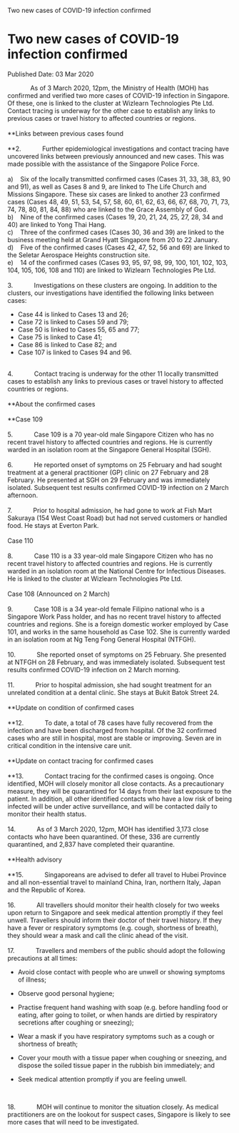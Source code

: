 Two new cases of COVID-19 infection confirmed

Two new cases of COVID-19 infection confirmed
=============================================

Published Date: 03 Mar 2020

             As of 3 March 2020, 12pm, the Ministry of Health (MOH) has
confirmed and verified two more cases of COVID-19 infection in
Singapore. Of these, one is linked to the cluster at Wizlearn
Technologies Pte Ltd. Contact tracing is underway for the other case to
establish any links to previous cases or travel history to affected
countries or regions.\
\
**Links between previous cases found\
\
**2.            Further epidemiological investigations and contact
tracing have uncovered links between previously announced and new cases.
This was made possible with the assistance of the Singapore Police
Force.\
\
a)    Six of the locally transmitted confirmed cases (Cases 31, 33, 38,
83, 90 and 91), as well as Cases 8 and 9, are linked to The Life Church
and Missions Singapore. These six cases are linked to another 23
confirmed cases (Cases 48, 49, 51, 53, 54, 57, 58, 60, 61, 62, 63, 66,
67, 68, 70, 71, 73, 74, 78, 80, 81, 84, 88) who are linked to the Grace
Assembly of God.\
b)    Nine of the confirmed cases (Cases 19, 20, 21, 24, 25, 27, 28, 34
and 40) are linked to Yong Thai Hang.\
c)    Three of the confirmed cases (Cases 30, 36 and 39) are linked to
the business meeting held at Grand Hyatt Singapore from 20 to 22
January.\
d)    Five of the confirmed cases (Cases 42, 47, 52, 56 and 69) are
linked to the Seletar Aerospace Heights construction site.\
e)    14 of the confirmed cases (Cases 93, 95, 97, 98, 99, 100, 101,
102, 103, 104, 105, 106, 108 and 110) are linked to Wizlearn
Technologies Pte Ltd.\
\
3.            Investigations on these clusters are ongoing. In addition
to the clusters, our investigations have identified the following links
between cases:

-   Case 44 is linked to Cases 13 and 26;
-   Case 72 is linked to Cases 59 and 79;
-   Case 50 is linked to Cases 55, 65 and 77;
-   Case 75 is linked to Case 41;
-   Case 86 is linked to Case 82; and
-   Case 107 is linked to Cases 94 and 96.

\
4.            Contact tracing is underway for the other 11 locally
transmitted cases to establish any links to previous cases or travel
history to affected countries or regions.\
\
**About the confirmed cases\
\
**Case 109\
\
5.            Case 109 is a 70 year-old male Singapore Citizen who has
no recent travel history to affected countries and regions. He is
currently warded in an isolation room at the Singapore General Hospital
(SGH).\
\
6.            He reported onset of symptoms on 25 February and had
sought treatment at a general practitioner (GP) clinic on 27 February
and 28 February. He presented at SGH on 29 February and was immediately
isolated. Subsequent test results confirmed COVID-19 infection on 2
March afternoon.\
\
7.            Prior to hospital admission, he had gone to work at Fish
Mart Sakuraya (154 West Coast Road) but had not served customers or
handled food. He stays at Everton Park.\
\
Case 110\
\
8.            Case 110 is a 33 year-old male Singapore Citizen who has
no recent travel history to affected countries and regions. He is
currently warded in an isolation room at the National Centre for
Infectious Diseases. He is linked to the cluster at Wizlearn
Technologies Pte Ltd.\
\
Case 108 (Announced on 2 March)\
\
9.            Case 108 is a 34 year-old female Filipino national who is
a Singapore Work Pass holder, and has no recent travel history to
affected countries and regions. She is a foreign domestic worker
employed by Case 101, and works in the same household as Case 102. She
is currently warded in an isolation room at Ng Teng Fong General
Hospital (NTFGH).\
\
10.            She reported onset of symptoms on 25 February. She
presented at NTFGH on 28 February, and was immediately isolated.
Subsequent test results confirmed COVID-19 infection on 2 March
morning.\
\
11.            Prior to hospital admission, she had sought treatment for
an unrelated condition at a dental clinic. She stays at Bukit Batok
Street 24.\
\
**Update on condition of confirmed cases\
\
**12.            To date, a total of 78 cases have fully recovered from
the infection and have been discharged from hospital. Of the 32
confirmed cases who are still in hospital, most are stable or improving.
Seven are in critical condition in the intensive care unit.\
\
**Update on contact tracing for confirmed cases\
\
**13.            Contact tracing for the confirmed cases is ongoing.
Once identified, MOH will closely monitor all close contacts. As a
precautionary measure, they will be quarantined for 14 days from their
last exposure to the patient. In addition, all other identified contacts
who have a low risk of being infected will be under active surveillance,
and will be contacted daily to monitor their health status.\
\
14.            As of 3 March 2020, 12pm, MOH has identified 3,173 close
contacts who have been quarantined. Of these, 336 are currently
quarantined, and 2,837 have completed their quarantine.\
\
**Health advisory\
\
**15.            Singaporeans are advised to defer all travel to Hubei
Province and all non-essential travel to mainland China, Iran, northern
Italy, Japan and the Republic of Korea.\
\
16.            All travellers should monitor their health closely for
two weeks upon return to Singapore and seek medical attention promptly
if they feel unwell. Travellers should inform their doctor of their
travel history. If they have a fever or respiratory symptoms (e.g.
cough, shortness of breath), they should wear a mask and call the clinic
ahead of the visit.\
\
17.            Travellers and members of the public should adopt the
following precautions at all times:

-   Avoid close contact with people who are unwell or showing symptoms
    of illness;
-   Observe good personal hygiene;
-   Practise frequent hand washing with soap (e.g. before handling food
    or eating, after going to toilet, or when hands are dirtied by
    respiratory secretions after coughing or sneezing);
-   Wear a mask if you have respiratory symptoms such as a cough or
    shortness of breath;
-   Cover your mouth with a tissue paper when coughing or sneezing, and
    dispose the soiled tissue paper in the rubbish bin immediately; and
-   Seek medical attention promptly if you are feeling unwell.

     

18.            MOH will continue to monitor the situation closely. As
medical practitioners are on the lookout for suspect cases, Singapore is
likely to see more cases that will need to be investigated.
